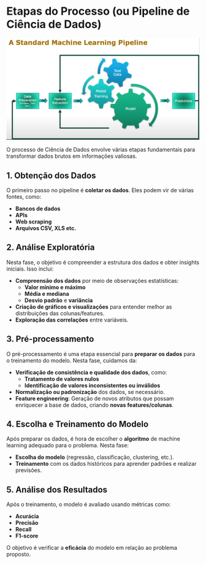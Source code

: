 # Etapas do Processo (ou Pipeline de Ciência de Dados)
![alt text](/Imagens/image2.png)

O processo de Ciência de Dados envolve várias etapas fundamentais para transformar dados brutos em informações valiosas.

## 1. Obtenção dos Dados
O primeiro passo no pipeline é **coletar os dados**. Eles podem vir de várias fontes, como:
- **Bancos de dados**
- **APIs**
- **Web scraping**
- **Arquivos CSV, XLS etc.**

## 2. Análise Exploratória
Nesta fase, o objetivo é compreender a estrutura dos dados e obter insights iniciais. Isso inclui:
- **Compreensão dos dados** por meio de observações estatísticas:
    - **Valor mínimo e máximo**
    - **Média e mediana**
    - **Desvio padrão** e **variância**
- **Criação de gráficos e visualizações** para entender melhor as distribuições das colunas/features.
- **Exploração das correlações** entre variáveis.

## 3. Pré-processamento
O pré-processamento é uma etapa essencial para **preparar os dados** para o treinamento do modelo. Nesta fase, cuidamos da:
- **Verificação de consistência e qualidade dos dados**, como:
    - **Tratamento de valores nulos**
    - **Identificação de valores inconsistentes ou inválidos**
- **Normalização ou padronização** dos dados, se necessário.
- **Feature engineering**: Geração de novos atributos que possam enriquecer a base de dados, criando **novas features/colunas**.

## 4. Escolha e Treinamento do Modelo
Após preparar os dados, é hora de escolher o **algoritmo** de machine learning adequado para o problema. Nesta fase:
- **Escolha do modelo** (regressão, classificação, clustering, etc.).
- **Treinamento** com os dados históricos para aprender padrões e realizar previsões.

## 5. Análise dos Resultados
Após o treinamento, o modelo é avaliado usando métricas como:
- **Acurácia**
- **Precisão**
- **Recall**
- **F1-score**

O objetivo é verificar a **eficácia** do modelo em relação ao problema proposto.
